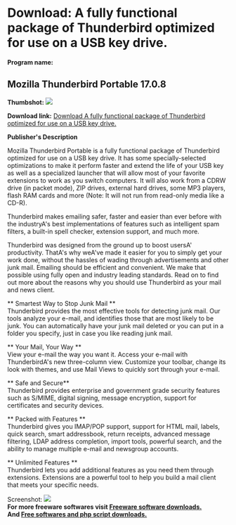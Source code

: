 # Download: A fully functional package of Thunderbird optimized for use on a USB key drive.

**Program name:**

## Mozilla Thunderbird Portable 17.0.8

  
**Thumbshot:** ![](http://www.freewarefiles.com/screenshot/mozilla_thunderbird_md.gif)   
  
**Download link:** [Download A fully functional package of Thunderbird optimized for use on a USB key drive.](http://freesoftwares.boysofts.com/Mozilla-Thunderbird-Portable_program_14079.html)  
  


**Publisher's Description**  
  


Mozilla Thunderbird Portable is a fully functional package of Thunderbird optimized for use on a USB key drive. It has some specially-selected optimizations to make it perform faster and extend the life of your USB key as well as a specialized launcher that will allow most of your favorite extensions to work as you switch computers. It will also work from a CDRW drive (in packet mode), ZIP drives, external hard drives, some MP3 players, flash RAM cards and more (Note: It will not run from read-only media like a CD-R).   
  
Thunderbird makes emailing safer, faster and easier than ever before with the industryA's best implementations of features such as intelligent spam filters, a built-in spell checker, extension support, and much more.   
  
Thunderbird was designed from the ground up to boost usersA' productivity. ThatA's why weA've made it easier for you to simply get your work done, without the hassles of wading through advertisements and other junk mail. Emailing should be efficient and convenient. We make that possible using fully open and industry leading standards. Read on to find out more about the reasons why you should use Thunderbird as your mail and news client.   
  
** Smartest Way to Stop Junk Mail **  
Thunderbird provides the most effective tools for detecting junk mail. Our tools analyze your e-mail, and identifies those that are most likely to be junk. You can automatically have your junk mail deleted or you can put in a folder you specify, just in case you like reading junk mail.   
  
** Your Mail, Your Way **  
View your e-mail the way you want it. Access your e-mail with ThunderbirdA's new three-column view. Customize your toolbar, change its look with themes, and use Mail Views to quickly sort through your e-mail.   
  
** Safe and Secure**  
Thunderbird provides enterprise and government grade security features such as S/MIME, digital signing, message encryption, support for certificates and security devices.   
  
** Packed with Features **  
Thunderbird gives you IMAP/POP support, support for HTML mail, labels, quick search, smart addressbook, return receipts, advanced message filtering, LDAP address completion, import tools, powerful search, and the ability to manage multiple e-mail and newsgroup accounts.   
  
** Unlimited Features **  
Thunderbird lets you add additional features as you need them through extensions. Extensions are a powerful tool to help you build a mail client that meets your specific needs. 

  
  
Screenshot: ![](http://www.freewarefiles.com/screenshot/mozilla_thunderbird.gif)   
**For more freeware softwares visit [Freeware software downloads.](http://freesoftwares.boysofts.com/)**   
**And [Free softwares and php script downloads.](http://www.boysofts.com/)**
